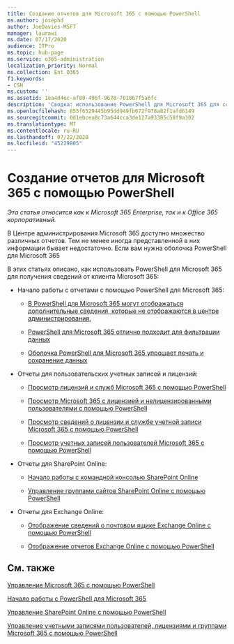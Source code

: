 ```yaml
---
title: Создание отчетов для Microsoft 365 с помощью PowerShell
ms.author: josephd
author: JoeDavies-MSFT
manager: laurawi
ms.date: 07/17/2020
audience: ITPro
ms.topic: hub-page
ms.service: o365-administration
localization_priority: Normal
ms.collection: Ent_O365
f1.keywords:
- CSH
ms.custom: ''
ms.assetid: 1ea4d4ec-af89-496f-9678-701867f5a6fc
description: 'Сводка: использование PowerShell для Microsoft 365 для создания отчетов, которые невозможно создать в центре администрирования Microsoft 365.'
ms.openlocfilehash: 855f6529445b95dd949fb672f978a82f1afd6149
ms.sourcegitcommit: 0d1ebcea8c73a644cca3de127a93385c58f9a302
ms.translationtype: MT
ms.contentlocale: ru-RU
ms.lasthandoff: 07/22/2020
ms.locfileid: "45229805"
---
```

# <a name="use-powershell-to-create-reports-for-microsoft-365"></a>Создание отчетов для Microsoft 365 с помощью PowerShell

*Эта статья относится как к Microsoft 365 Enterprise, так и к Office 365 корпоративный.*

В Центре администрирования Microsoft 365 доступно множество различных отчетов. Тем не менее иногда представленной в них информации бывает недостаточно. Если вам нужна оболочка PowerShell для Microsoft 365
  
В этих статьях описано, как использовать PowerShell для Microsoft 365 для получения сведений от клиента Microsoft 365:
  
- Начало работы с отчетами с помощью PowerShell для Microsoft 365:
    
  - [В PowerShell для Microsoft 365 могут отображаться дополнительные сведения, которые не отображаются в центре администрирования.](https://technet.microsoft.com/library/dn568034.aspx#reveal)
    
  - [PowerShell для Microsoft 365 отлично подходит для фильтрации данных](https://technet.microsoft.com/library/dn568034.aspx#filter)
    
  - [Оболочка PowerShell для Microsoft 365 упрощает печать и сохранение данных](https://technet.microsoft.com/library/dn568034.aspx#printsave)
    
- Отчеты для пользовательских учетных записей и лицензий:
    
  - [Просмотр лицензий и служб Microsoft 365 с помощью PowerShell](view-licenses-and-services-with-office-365-powershell.md)
    
  - [Просмотр Microsoft 365 с лицензией и нелицензированными пользователями с помощью PowerShell](view-licensed-and-unlicensed-users-with-office-365-powershell.md)
    
  - [Просмотр сведений о лицензии и службе учетной записи Microsoft 365 с помощью PowerShell](view-account-license-and-service-details-with-office-365-powershell.md)
    
  - [Просмотр учетных записей пользователей Microsoft 365 с помощью PowerShell](view-user-accounts-with-office-365-powershell.md)
    
- Отчеты для SharePoint Online:
    
  - [Начало работы с командной консолью SharePoint Online](https://docs.microsoft.com/powershell/sharepoint/sharepoint-online/connect-sharepoint-online)
    
  - [Управление группами сайтов SharePoint Online с помощью PowerShell](https://technet.microsoft.com/library/122f4099-c78d-4cce-bab0-4343b04596ae.aspx)
    
- Отчеты для Exchange Online:
    
  - [Отображение сведений о почтовом ящике Exchange Online с помощью PowerShell](https://technet.microsoft.com/library/13843002-56ca-4b75-81c5-84386522b01b.aspx)
    
  - [Отображение отчетов Exchange Online с помощью PowerShell](https://technet.microsoft.com/library/4873a063-9fc4-4ed9-826a-6e935fef61d4.aspx)
    
## <a name="see-also"></a>См. также

[Управление Microsoft 365 с помощью PowerShell](manage-office-365-with-office-365-powershell.md)
  
[Начало работы с PowerShell для Microsoft 365](getting-started-with-office-365-powershell.md)
  
[Управление SharePoint Online с помощью PowerShell](manage-sharepoint-online-with-office-365-powershell.md)
  
[Управление учетными записями пользователей, лицензиями и группами Microsoft 365 с помощью PowerShell](manage-user-accounts-and-licenses-with-office-365-powershell.md)
  
